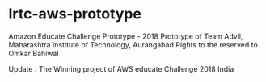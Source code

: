 # Irtc-aws-prototype
Amazon Educate Challenge Prototype - 2018
Prototype of Team Advil, Maharashtra Institute of Technology, Aurangabad
Rights to the reserved to Omkar Bahiwal

Update : The Winning project of AWS educate Challenge 2018 India
